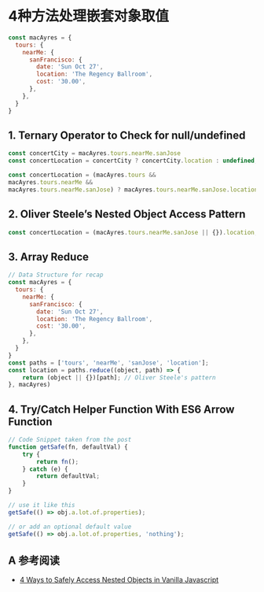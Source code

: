 # 4种方法处理嵌套对象取值

```js
const macAyres = {
  tours: {
    nearMe: {
      sanFrancisco: {
        date: 'Sun Oct 27',
        location: 'The Regency Ballroom',
        cost: '30.00',
      },
    },
  }
}
```

## 1. Ternary Operator to Check for null/undefined

```js
const concertCity = macAyres.tours.nearMe.sanJose
const concertLocation = concertCity ? concertCity.location : undefined;
```

```js
const concertLocation = (macAyres.tours &&
macAyres.tours.nearMe &&
macAyres.tours.nearMe.sanJose) ? macAyres.tours.nearMe.sanJose.location : undefined;
```

## 2. Oliver Steele’s Nested Object Access Pattern

```js
const concertLocation = (macAyres.tours.nearMe.sanJose || {}).location;
```

## 3. Array Reduce

```js
// Data Structure for recap
const macAyres = {
  tours: {
    nearMe: {
      sanFrancisco: {
        date: 'Sun Oct 27',
        location: 'The Regency Ballroom',
        cost: '30.00',
      },
    },
  }
}
const paths = ['tours', 'nearMe', 'sanJose', 'location'];
const location = paths.reduce((object, path) => {
    return (object || {})[path]; // Oliver Steele's pattern
}, macAyres)
```

## 4. Try/Catch Helper Function With ES6 Arrow Function

```js
// Code Snippet taken from the post
function getSafe(fn, defaultVal) {
    try {
        return fn();
    } catch (e) {
        return defaultVal;
    }
}

// use it like this
getSafe(() => obj.a.lot.of.properties);

// or add an optional default value
getSafe(() => obj.a.lot.of.properties, 'nothing');
```

## A 参考阅读

- [4 Ways to Safely Access Nested Objects in Vanilla Javascript](https://medium.com/better-programming/4-ways-to-safely-access-nested-objects-in-vanilla-javascript-8671d09348a8)